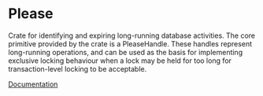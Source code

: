 # Please

Crate for identifying and expiring long-running database activities. The core
primitive provided by the crate is a PleaseHandle. These handles represent
long-running operations, and can be used as the basis for implementing
exclusive locking behaviour when a lock may be held for too long for
transaction-level locking to be acceptable.

[Documentation](https://docs.rs/please)
